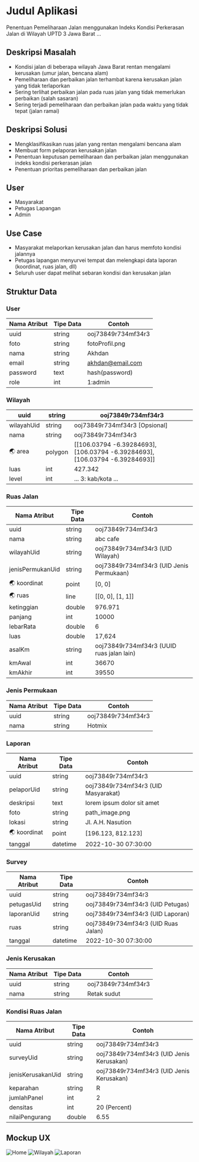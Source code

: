 # Judul Aplikasi
Penentuan Pemeliharaan Jalan menggunakan Indeks Kondisi Perkerasan Jalan di Wilayah UPTD 3 Jawa Barat
...

## Deskripsi Masalah
- Kondisi jalan di beberapa wilayah Jawa Barat rentan mengalami kerusakan (umur jalan, bencana alam)
- Pemeliharaan dan perbaikan jalan terhambat karena kerusakan jalan yang tidak terlaporkan
- Sering terlihat perbaikan jalan pada ruas jalan yang tidak memerlukan perbaikan (salah sasaran)
- Sering terjadi pemeliharaan dan perbaikan jalan pada waktu yang tidak tepat (jalan ramai)

## Deskripsi Solusi
- Mengklasifikasikan ruas jalan yang rentan mengalami bencana alam
- Membuat form pelaporan kerusakan jalan
- Penentuan keputusan pemeliharaan dan perbaikan jalan menggunakan indeks kondisi perkerasan jalan
- Penentuan prioritas pemeliharaan dan perbaikan jalan

## User
- Masyarakat
- Petugas Lapangan
- Admin

## Use Case
- Masyarakat melaporkan kerusakan jalan dan harus memfoto kondisi jalannya
- Petugas lapangan menyurvei tempat dan melengkapi data laporan (koordinat, ruas jalan, dll)
- Seluruh user dapat melihat sebaran kondisi dan kerusakan jalan

## Struktur Data

### User
Nama Atribut | Tipe Data | Contoh
---|---|---
uuid | string | ooj73849r734mf34r3
foto | string | fotoProfil.png
nama | string | Akhdan
email | string | akhdan@email.com
password | text | hash(password)
role | int | 1:admin

### Wilayah
uuid | string | ooj73849r734mf34r3
---|---|---
wilayahUid | string | ooj73849r734mf34r3 [Opsional]
nama | string | ooj73849r734mf34r3
🌏 area | polygon | [[106.03794 -6.39284693], [106.03794 -6.39284693], [106.03794 -6.39284693]]
luas | int | 427.342
level | int | ... 3: kab/kota ...

### Ruas Jalan
Nama Atribut | Tipe Data | Contoh
---|---|---
uuid | string | ooj73849r734mf34r3
nama | string | abc cafe
wilayahUid | string | ooj73849r734mf34r3 (UID Wilayah)
jenisPermukanUid | string | ooj73849r734mf34r3 (UID Jenis Permukaan)
🌏 koordinat | point | [0, 0]
🌏 ruas | line | [[0, 0], [1, 1]]
ketinggian | double | 976.971
panjang | int | 10000
lebarRata | double | 6
luas | double | 17,624
asalKm | string | ooj73849r734mf34r3 (UUID ruas jalan lain)
kmAwal | int | 36670
kmAkhir | int | 39550

### Jenis Permukaan
Nama Atribut | Tipe Data | Contoh
---|---|---
uuid | string | ooj73849r734mf34r3
nama | string | Hotmix

### Laporan
Nama Atribut | Tipe Data | Contoh
---|---|---
uuid | string | ooj73849r734mf34r3
pelaporUid | string | ooj73849r734mf34r3 (UID Masyarakat)
deskripsi | text | lorem ipsum dolor sit amet
foto | string | path_image.png
lokasi | string | Jl. A.H. Nasution
🌏 koordinat | point | [196.123, 812.123]
tanggal | datetime | 2022-10-30 07:30:00

### Survey
Nama Atribut | Tipe Data | Contoh
---|---|---
uuid | string | ooj73849r734mf34r3
petugasUid | string | ooj73849r734mf34r3 (UID Petugas)
laporanUid | string | ooj73849r734mf34r3 (UID Laporan)
ruas | string | ooj73849r734mf34r3 (UID Ruas Jalan)
tanggal | datetime | 2022-10-30 07:30:00

### Jenis Kerusakan
Nama Atribut | Tipe Data | Contoh
---|---|---
uuid | string | ooj73849r734mf34r3
nama | string | Retak sudut

### Kondisi Ruas Jalan
Nama Atribut | Tipe Data | Contoh
---|---|---
uuid | string | ooj73849r734mf34r3
surveyUid | string | ooj73849r734mf34r3 (UID Jenis Kerusakan)
jenisKerusakanUid | string | ooj73849r734mf34r3 (UID Jenis Kerusakan)
keparahan | string | R
jumlahPanel | int | 2
densitas | int | 20 (Percent)
nilaiPengurang | double | 6.55

## Mockup UX
![Home](mockup-home.png)
![Wilayah](mockup-wilayah.png)
![Laporan](mockup-wilayah.png)
